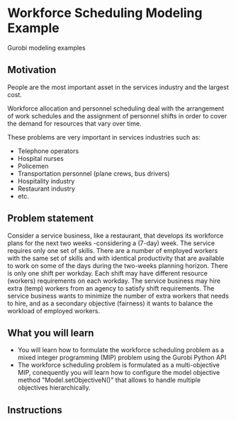 # Workforce Scheduling Modeling Example
Gurobi modeling examples

## Motivation
People are the most important asset in the services industry and the largest cost.

Workforce allocation and personnel scheduling deal with the arrangement of work schedules  and the assignment of personnel shifts in order to cover the demand 
for resources that vary over time.

These problems are very important in services industries such as:
* Telephone operators
* Hospital nurses
* Policemen
* Transportation personnel (plane crews, bus drivers)
* Hospitality industry
* Restaurant industry
* etc.

## Problem statement

Consider a service business, like a restaurant, that develops its workforce plans for the next two weeks -considering a (7-day) week. The service requires only 
one set of skills. There are a number of employed workers with the same set of skills and with identical productivity that are available to work on some of the 
days during the two-weeks planning horizon. There is only one shift per workday. Each shift may have different resource (workers) requirements on each workday. 
The service business may hire extra (temp) workers from an agency to satisfy shift requirements. The service business wants to minimize the number of extra 
workers that needs to hire, and as a secondary objective (fairness) it wants to balance the workload of employed workers.

## What you will learn

* You will learn how to formulate the workforce scheduling problem as a mixed integer programming (MIP) problem using the Gurobi Python API
* The workforce scheduling problem is formulated as a multi-objective MIP, conequently you will learn how to configure the model objective 
method "Model.setObjectiveN()" that allows to handle multiple objectives hierarchically.

## Instructions
